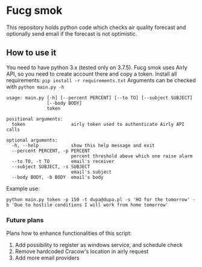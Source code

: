 # Fucg smok

This repository holds python code which checks air quality forecast and optionally send email if the forecast is not optimistic.

## How to use it

You need to have python 3.x (tested only on 3.7.5).
Fucg smok uses Airly API, so you need to create account there and copy a token.
Install all requirements: `pip install -r requirements.txt`
Arguments can be checked with `python main.py -h`

```
usage: main.py [-h] [--percent PERCENT] [--to TO] [--subject SUBJECT]
               [--body BODY]
               token

positional arguments:
  token                 airly token used to authenticate Airly API calls

optional arguments:
  -h, --help            show this help message and exit
  --percent PERCENT, -p PERCENT
                        percent threshold above which one raise alarm
  --to TO, -t TO        email's receiver
  --subject SUBJECT, -s SUBJECT
                        email's subject
  --body BODY, -b BODY  email's body
``` 

Example use:

```
python main.py token -p 150 -t dupa@dupa.pl -s 'HO for the tomorrow' -b 'Due to hostile conditions I will work from home tomorrow'
```

### Future plans

Plans how to enhance functionalities of this script:

1. Add possibility to register as windows service, and schedule check
2. Remove hardcoded Cracow's location in airly request
3. Add more email providers


